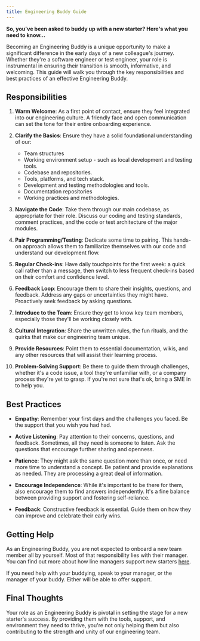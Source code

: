 ```yaml
---
title: Engineering Buddy Guide 
---
```


**So, you've been asked to buddy up with a new starter? Here's what you need to know...**

Becoming an Engineering Buddy is a unique opportunity to make a significant difference in the early days of a new colleague's journey. Whether they're a software engineer or test engineer, your role is instrumental in ensuring their transition is smooth, informative, and welcoming. This guide will walk you through the key responsibilities and best practices of an effective Engineering Buddy.

## Responsibilities

1. **Warm Welcome**: As a first point of contact, ensure they feel integrated into our engineering culture. A friendly face and open communication can set the tone for their entire onboarding experience.

2. **Clarify the Basics**: Ensure they have a solid foundational understanding of our:
    - Team structures
    - Working environment setup - such as local development and testing tools.
    - Codebase and repositories.
    - Tools, platforms, and tech stack.
    - Development and testing methodologies and tools.
    - Documentation repositories
    - Working practices and methodologies.

3. **Navigate the Code**: Take them through our main codebase, as appropriate for their role. Discuss our coding and testing standards, comment practices, and the code or test architecture of the major modules.

4. **Pair Programming/Testing**: Dedicate some time to pairing. This hands-on approach allows them to familiarize themselves with our code and understand our development flow.

5. **Regular Check-ins**: Have daily touchpoints for the first week: a quick call rather than a message, then switch to less frequent check-ins based on their comfort and confidence level.

6. **Feedback Loop**: Encourage them to share their insights, questions, and feedback. Address any gaps or uncertainties they might have. Proactively seek feedback by asking questions.

7. **Introduce to the Team**: Ensure they get to know key team members, especially those they'll be working closely with.

8. **Cultural Integration**: Share the unwritten rules, the fun rituals, and the quirks that make our engineering team unique.

9.  **Provide Resources**: Point them to essential documentation, wikis, and any other resources that will assist their learning process.

10. **Problem-Solving Support**: Be there to guide them through challenges, whether it's a code issue, a tool they're unfamiliar with, or a company process they're yet to grasp. If you're not sure that's ok, bring a SME in to help you.

## Best Practices

- **Empathy**: Remember your first days and the challenges you faced. Be the support that you wish you had had.
  
- **Active Listening**: Pay attention to their concerns, questions, and feedback. Sometimes, all they need is someone to listen. Ask the questions that encourage further sharing and openness.
  
- **Patience**: They might ask the same question more than once, or need more time to understand a concept. Be patient and provide explanations as needed. They are processing a great deal of information.
  
- **Encourage Independence**: While it's important to be there for them, also encourage them to find answers independently. It's a fine balance between providing support and fostering self-reliance.
  
- **Feedback**: Constructive feedback is essential. Guide them on how they can improve and celebrate their early wins.

## Getting Help

As an Engineering Buddy, you are not expected to onboard a new team member all by yourself. Most of that responsibility lies with their manager. You can find out more about how line managers support new starters [here](Line-Managers-Duties-For-New-Starters.md).

If you need help with your buddying, speak to your manager, or the manager of your buddy. Either will be able to offer support.

## Final Thoughts

Your role as an Engineering Buddy is pivotal in setting the stage for a new starter's success. By providing them with the tools, support, and environment they need to thrive, you're not only helping them but also contributing to the strength and unity of our engineering team.
